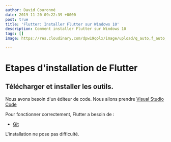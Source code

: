 ```yaml
---
author: David Couronné
date: 2019-11-20 09:22:39 +0000
post: true
title: 'Flutter: Installer Flutter sur Windows 10'
description: Comment installer Flutter sur Windows 10
tags: []
image: https://res.cloudinary.com/dpw19qolx/image/upload/q_auto,f_auto,g_auto,w_auto,dpr_auto/v1561739205/westboundary-photography-chris-gill-lBL7rSRaNGs-unsplash.jpg

---
```

# Etapes d'installation de Flutter

## Télécharger et installer les outils.

Nous avons besoin d'un éditeur de code. Nous allons prendre [Visual Studio Code](https://code.visualstudio.com/download)

Pour fonctionner correctement, Flutter a besoin de :

+ [Git](https://git-scm.com/downloads)

L'installation ne pose pas difficulté.


